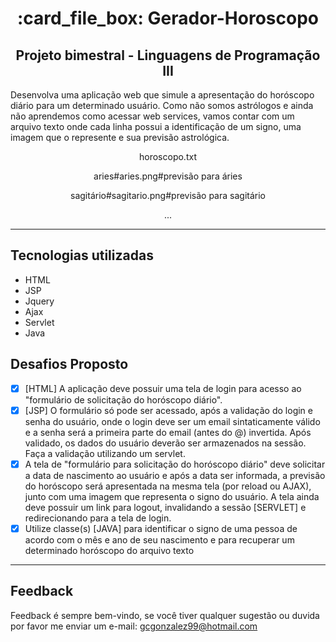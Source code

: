 <div align="center">
  <h1>:card_file_box: Gerador-Horoscopo  </h1>
  <h2>Projeto bimestral - Linguagens de Programação III</h2>
  <p align="left">Desenvolva uma aplicação web que simule a apresentação do horóscopo diário para um determinado usuário. Como não somos astrólogos e ainda não aprendemos como acessar web services, vamos contar com um arquivo texto onde cada linha possui a identificação de um signo, uma imagem que o represente e sua previsão astrológica.</p>
  
  <p aling="center">horoscopo.txt</p>
<p aling="center">aries#aries.png#previsão para áries</p>
<p aling="center">sagitário#sagitario.png#previsão para sagitário</p>
<p aling="center">... </p>
</div>

<hr/>

## Tecnologias utilizadas
- HTML
- JSP
- Jquery
- Ajax
- Servlet
- Java

## Desafios Proposto
- [x] [HTML] A aplicação deve possuir uma tela de login para acesso ao "formulário de solicitação do horóscopo diário". 
- [x] [JSP] O formulário só pode ser acessado, após a validação do login e senha do usuário,  onde o login deve ser um email sintaticamente válido e a senha será a primeira parte do email (antes do @) invertida. Após validado, os dados do usuário deverão ser armazenados na sessão. Faça a validação utilizando um servlet.
- [x] A tela de "formulário para solicitação do horóscopo diário" deve solicitar a data de nascimento  ao usuário e após a data ser informada, a previsão do horóscopo será apresentada na mesma tela (por reload ou AJAX), junto com uma imagem que representa o signo do usuário. A tela ainda deve possuir um link para logout, invalidando a sessão [SERVLET] e redirecionando para a tela de login.
- [x] Utilize classe(s) [JAVA] para identificar o signo de uma pessoa de acordo com o mês e ano de seu nascimento e para recuperar um determinado horóscopo do arquivo texto

<hr/>

## Feedback

Feedback é sempre bem-vindo, se você tiver qualquer sugestão ou duvida por favor me enviar um e-mail: gcgonzalez99@hotmail.com

